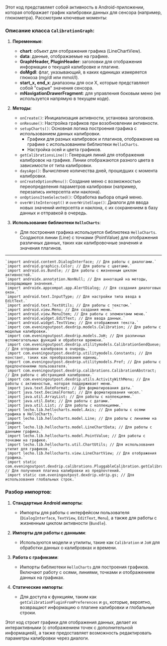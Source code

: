 Этот код представляет собой активность в Android-приложении, которая отображает график калибровки данных для сенсора (например, глюкометра). Рассмотрим ключевые моменты:

### Описание класса `CalibrationGraph`:

1. **Переменные**:
    
    - **chart**: объект для отображения графика (LineChartView).
    - **data**: данные, отображаемые на графике.
    - **GraphHeader, PluginHeader**: заголовки для отображения информации о текущей калибровке и плагине.
    - **doMgdl**: флаг, указывающий, в каких единицах измеряется глюкоза (mg/dl или mmol/l).
    - **start_x, end_x**: диапазоны для оси X, которые представляют собой "сырые" значения сенсора.
    - **mNavigationDrawerFragment**: для управления боковым меню (не используется напрямую в текущем коде).
2. **Методы**:
    
    - `onCreate()`: Инициализация активности, установка заголовков.
    - `onResume()`: Настройка графиков при возобновлении активности.
    - `setupCharts()`: Основная логика построения графика с использованием данных калибровки.
        - Графики для разных калибровок и плагинов, отображение на графике с использованием библиотеки `HelloCharts`.
        - Настройка осей и цвета графиков.
    - `getCalibrationsLine()`: Генерация линий для отображения калибровок на графике. Линии отображаются разного цвета в зависимости от типа калибровки.
    - `daysAgo()`: Вычисление количества дней, прошедших с момента калибровки.
    - `onCreateOptionsMenu()`: Создание меню с возможностью переопределения параметров калибровки (например, перезапись интерсепта или наклона).
    - `onOptionsItemSelected()`: Обработка выбора опций меню.
    - `overWriteIntercept()` и `overWriteSlope()`: Диалоги для ввода новых значений интерсепта и наклона, с их сохранением в базу данных и отправкой в очередь.
3. **Использование библиотеки `HelloCharts`**:
    
    - Для построения графика используется библиотека `HelloCharts`. Создаются линии (Line) с точками (PointValue) для отображения различных данных, таких как калибровочные значения и значения плагинов.

---
```
`import android.content.DialogInterface; // Для работы с диалогами.`
`import android.graphics.Color; // Для работы с цветами.`
`import android.os.Bundle; // Для работы с жизненным циклом активностей.`
`import androidx.annotation.NonNull; // Для аннотаций на методы, возвращающие значения.`
`import androidx.appcompat.app.AlertDialog; // Для создания диалоговых окон.`
`import android.text.InputType; // Для настройки типа ввода в EditText.`
`import android.text.TextUtils; // Для работы с текстом.`
`import android.view.Menu; // Для создания меню.`
`import android.view.MenuItem; // Для работы с элементами меню.`
`import android.widget.EditText; // Для ввода данных.`
`import android.widget.TextView; // Для отображения текста.`
`import com.eveningoutpost.dexdrip.models.Calibration; // Для работы с моделью калибровки.`
`import com.eveningoutpost.dexdrip.models.JoH; // Для различных вспомогательных функций и обработки времени.`
`import com.eveningoutpost.dexdrip.utilitymodels.CalibrationSendQueue; // Для отправки калибровок в очередь.`
`import com.eveningoutpost.dexdrip.utilitymodels.Constants; // Для констант, таких как преобразования единиц.`
`import com.eveningoutpost.dexdrip.utilitymodels.Pref; // Для работы с предпочтениями пользователя.`
`import com.eveningoutpost.dexdrip.calibrations.CalibrationAbstract; // Для работы с абстракцией калибровки.`
`import com.eveningoutpost.dexdrip.utils.ActivityWithMenu; // Для работы с активностью, которая поддерживает меню.`
`import java.text.DateFormat; // Для форматирования даты.`
`import java.text.DecimalFormat; // Для форматирования чисел.`
`import java.util.ArrayList; // Для работы с коллекциями.`
`import java.util.Date; // Для работы с датами.`
`import java.util.List; // Для работы с коллекциями.`
`import lecho.lib.hellocharts.model.Axis; // Для работы с осями графика в HelloCharts.`
`import lecho.lib.hellocharts.model.Line; // Для работы с линиями на графике.`
`import lecho.lib.hellocharts.model.LineChartData; // Для работы с данными графика.`
`import lecho.lib.hellocharts.model.PointValue; // Для работы с точками на графике.`
`import lecho.lib.hellocharts.util.ChartUtils; // Для использования утилит для графиков.`
`import lecho.lib.hellocharts.view.LineChartView; // Для отображения графика.`
`import static com.eveningoutpost.dexdrip.calibrations.PluggableCalibration.getCalibrationPluginFromPreferences; // Для получения плагина калибровки из предпочтений.`
`import static com.eveningoutpost.dexdrip.xdrip.gs; // Для использования глобальных строк.`
```


### Разбор импортов:

1. **Стандартные Android импорты**:
    
    - Импорты для работы с интерфейсом пользователя (`DialogInterface`, `TextView`, `EditText`, `Menu`), а также для работы с жизненным циклом активности (`Bundle`).
2. **Импорты для работы с данными**:
    
    - Используются модели и утилиты, такие как `Calibration` и `JoH` для обработки данных о калибровках и времени.
3. **Работа с графиками**:
    
    - Импорты библиотеки `HelloCharts` для построения графиков. Включают работу с осями, линиями, точками и отображением данных на графиках.
4. **Статические импорты**:
    
    - Для доступа к функциям, таким как `getCalibrationPluginFromPreferences` и `gs`, которые, вероятно, возвращают информацию о плагине калибровки и глобальные строки.

Этот код строит графики для отображения данных, делает их интерактивными (с отображением точек с дополнительной информацией), а также предоставляет возможность редактировать параметры калибровки через диалоги.